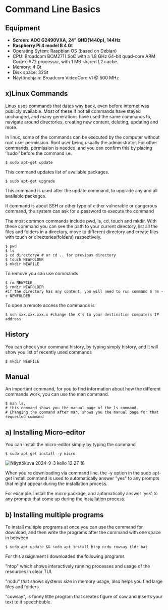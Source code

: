 # Command Line Basics

## Equipment

- **Screen: AOC G2490VXA, 24" QHD(1440p), 144Hz**
- **Raspberry Pi 4 model B 4 Gt**
- Operating Sytem: Raspbian OS (based on Debian)
- CPU: Broadcom BCM2711 SoC with a 1.8 GHz 64-bit quad-core ARM Cortex-A72 processor, with 1 MB shared L2 cache.
- Memory: 4 Gt
- Disk space: 32Gt
- Näytönohjain: Broadcom VideoCore VI @ 500 MHz

## x)Linux Commands

Linux uses commands that dates way back, even before internet was publicly available. Most of these if not all commands have stayed unchanged, 
and many generations have used the same commands to, navigate around directories, creating new content, deleting, updating and more.

In linux, some of the commands can be executed by the computer without root user permission. 
Root user being usually the administrator. For other commands, permission is needed, and you can confirm this by placing ’’sudo’’ before the command i.e. 

    $ sudo apt-get update
    
This command updates list of available packages.

    $ sudo apt-get upgrade
    
This command is used after the update command, to upgrade any and all available packages.

If command is about SSH or other type of either vulnerable or dangerous command, the system can ask for a password to execute the command

The most common commands include pwd, ls, cd, touch and mkdir.
With these command you can see the path to your current directory, list all the files and folders in a directory, 
move to different directory and create files with touch or directories(folders) respectively.

    $ pwd
    $ ls
    $ cd directoryA # or cd .. for previous directory
    $ touch NEWFOLDER
    $ mkdir NEWFILE

To remove you can use commands 

    $ rm NEWFILE
    $ rmdir NEWFOLDER 
    #if the directory has any content, you will need to run command $ rm -r NEWFOLDER

To open a remote access the commands is
    
    $ ssh xxx.xxx.xxx.x #change the X’s to your destination computers IP address

## History

You can check your command history, by typing simply history, and it will show you list of recently used commands

    $ mkdir NEWFILE

## Manual

An important command, for you to find information about how the different commands work, you can use the man command.

    $ man ls, 
    # this command shows you the manual page of the ls command. 
    # Changing the command after man, shows you the manual page for that requested command

## a) Installing Micro-editor

You can install the micro-editor simply by typing the command

    $ sudo apt-get install -y micro

![Näyttökuva 2024-9-3 kello 12 27 18](https://github.com/user-attachments/assets/9427a6e0-1a08-4dc6-b277-b3743c339637)

When you're downloading via command line, the -y option in the sudo apt-get install command is used to automatically answer "yes" to any prompts that might appear during the installation process.

For example. Install the micro package, and automatically answer 'yes' to any prompts that come up during the installation process.

## b) Installing multiple programs

To install multiple programs at once you can use the command for download, and then write the programs after the command with one space in between

    $ sudo apt update && sudo apt install htop ncdu cowsay tldr bat

For this assignment I downloaded the following programs

"htop" which shows interactively running processes and usage of the resources in clear TUI.



"ncdu" that shows systems size in memory usage, also helps you find large files and folders.



"cowsay", is funny little program that creates figure of cow and inserts your text to it speechbuble.

